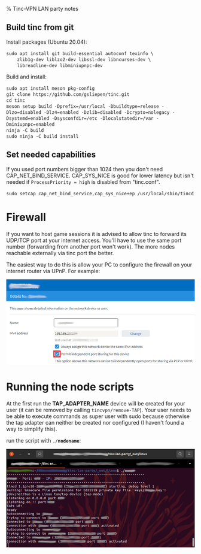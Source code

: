 % Tinc-VPN LAN party notes

## Build tinc from git

Install packages (Ubuntu 20.04):

```
sudo apt install git build-essential autoconf texinfo \
    zlib1g-dev liblzo2-dev libssl-dev libncurses-dev \
    libreadline-dev libminiupnpc-dev
```

Build and install:

```
sudo apt install meson pkg-config
git clone https://github.com/gsliepen/tinc.git
cd tinc
meson setup build -Dprefix=/usr/local -Dbuildtype=release -Dlzo=disabled -Dlz4=enabled -Dzlib=disabled -Dcrypto=nolegacy -Dsystemd=enabled -Dsysconfdir=/etc -Dlocalstatedir=/var -Dminiupnpc=enabled
ninja -C build
sudo ninja -C build install
```

## Set needed capabilities

If you used port numbers bigger than 1024 then you don't need CAP_NET_BIND_SERVICE.
CAP_SYS_NICE is good for lower latency but isn't needed if `ProcessPriority = high` is disabled from "tinc.conf".

```
sudo setcap cap_net_bind_service,cap_sys_nice+ep /usr/local/sbin/tincd
```

# Firewall

If you want to host game sessions it is advised to allow tinc to forward its UDP/TCP port at your internet access.
You'll have to use the same port number (forwarding from another port won't work).
The more nodes reachable externally via tinc port the better.

The easiest way to do this is allow your PC to configure the firewall on your internet router via UPnP. For example:

![](pic/enable_upnp.png "enable UPnP for the host running tinc")

# Running the node scripts

At the first run the **__TAP_ADAPTER_NAME__** device will be created for your user
(it can be removed by calling `tincvpn/remove-TAP`). Your user needs to be able to
execute commands as super user with sudo because otherwise the tap adapter can
neither be created nor configured (I haven't found a way to simplify this).

run the script with <code>./<b>nodename</b></code>:

![](pic/node.png "running node script")
